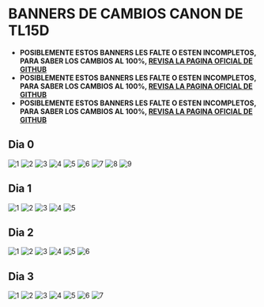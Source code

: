 # BANNERS DE CAMBIOS CANON DE TL15D

- **__POSIBLEMENTE ESTOS BANNERS LES FALTE O ESTEN INCOMPLETOS, PARA SABER LOS CAMBIOS AL 100%, [REVISA LA PAGINA OFICIAL DE GITHUB](https://github.com/HaJuegos/The-Last-15-Days?tab=readme-ov-file#lista-de-cambios)__**
- **__POSIBLEMENTE ESTOS BANNERS LES FALTE O ESTEN INCOMPLETOS, PARA SABER LOS CAMBIOS AL 100%, [REVISA LA PAGINA OFICIAL DE GITHUB](https://github.com/HaJuegos/The-Last-15-Days?tab=readme-ov-file#lista-de-cambios)__**
- **__POSIBLEMENTE ESTOS BANNERS LES FALTE O ESTEN INCOMPLETOS, PARA SABER LOS CAMBIOS AL 100%, [REVISA LA PAGINA OFICIAL DE GITHUB](https://github.com/HaJuegos/The-Last-15-Days?tab=readme-ov-file#lista-de-cambios)__**

## Dia 0
![1](https://raw.githubusercontent.com/HaJuegos/The-Last-15-Days/main/banners_originales/images/dia0/1.png)
![2](https://raw.githubusercontent.com/HaJuegos/The-Last-15-Days/main/banners_originales/images/dia0/2.jpg)
![3](https://raw.githubusercontent.com/HaJuegos/The-Last-15-Days/main/banners_originales/images/dia0/3.jpg)
![4](https://raw.githubusercontent.com/HaJuegos/The-Last-15-Days/main/banners_originales/images/dia0/4.jpg)
![5](https://raw.githubusercontent.com/HaJuegos/The-Last-15-Days/main/banners_originales/images/dia0/5.png)
![6](https://raw.githubusercontent.com/HaJuegos/The-Last-15-Days/main/banners_originales/images/dia0/6.jpg)
![7](https://raw.githubusercontent.com/HaJuegos/The-Last-15-Days/main/banners_originales/images/dia0/7.jpg)
![8](https://raw.githubusercontent.com/HaJuegos/The-Last-15-Days/main/banners_originales/images/dia0/8.jpg)
![9](https://raw.githubusercontent.com/HaJuegos/The-Last-15-Days/main/banners_originales/images/dia0/9.jpg)

## Dia 1
![1](https://raw.githubusercontent.com/HaJuegos/The-Last-15-Days/main/banners_originales/images/dia1/1.jpg)
![2](https://raw.githubusercontent.com/HaJuegos/The-Last-15-Days/main/banners_originales/images/dia1/2.jpg)
![3](https://raw.githubusercontent.com/HaJuegos/The-Last-15-Days/main/banners_originales/images/dia1/3.jpg)
![4](https://raw.githubusercontent.com/HaJuegos/The-Last-15-Days/main/banners_originales/images/dia1/4.jpg)
![5](https://raw.githubusercontent.com/HaJuegos/The-Last-15-Days/main/banners_originales/images/dia1/5.jpg)

## Dia 2
![1](https://raw.githubusercontent.com/HaJuegos/The-Last-15-Days/main/banners_originales/images/dia2/1.jpg)
![2](https://raw.githubusercontent.com/HaJuegos/The-Last-15-Days/main/banners_originales/images/dia2/2.jpg)
![3](https://raw.githubusercontent.com/HaJuegos/The-Last-15-Days/main/banners_originales/images/dia2/3.jpg)
![4](https://raw.githubusercontent.com/HaJuegos/The-Last-15-Days/main/banners_originales/images/dia2/4.jpg)
![5](https://raw.githubusercontent.com/HaJuegos/The-Last-15-Days/main/banners_originales/images/dia2/5.jpg)
![6](https://raw.githubusercontent.com/HaJuegos/The-Last-15-Days/main/banners_originales/images/dia2/6.jpg)

## Dia 3
![1](https://raw.githubusercontent.com/HaJuegos/The-Last-15-Days/main/banners_originales/images/dia3/1.jpg)
![2](https://raw.githubusercontent.com/HaJuegos/The-Last-15-Days/main/banners_originales/images/dia3/2.jpg)
![3](https://raw.githubusercontent.com/HaJuegos/The-Last-15-Days/main/banners_originales/images/dia3/3.jpg)
![4](https://raw.githubusercontent.com/HaJuegos/The-Last-15-Days/main/banners_originales/images/dia3/4.jpg)
![5](https://raw.githubusercontent.com/HaJuegos/The-Last-15-Days/main/banners_originales/images/dia3/5.jpg)
![6](https://raw.githubusercontent.com/HaJuegos/The-Last-15-Days/main/banners_originales/images/dia3/6.jpg)
![7](https://raw.githubusercontent.com/HaJuegos/The-Last-15-Days/main/banners_originales/images/dia3/7.jpg)